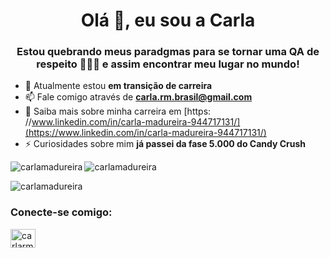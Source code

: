 <h1 align="center">Olá 👋, eu sou a Carla</h1>

<h3 align="center">Estou quebrando meus paradgmas para se tornar uma QA de respeito 👩🏻‍💻 e assim encontrar meu lugar no mundo!</h3>

- 🔭 Atualmente estou **em transição de carreira**
- 📫 Fale comigo através de **carla.rm.brasil@gmail.com**
- 📄 Saiba mais sobre minha carreira em [https: //www.linkedin.com/in/carla-madureira-944717131/](https://www.linkedin.com/in/carla-madureira-944717131/)
- ⚡ Curiosidades sobre mim **já passei da fase 5.000 do Candy Crush**


<p><img align="left" src="https://github-readme-stats.vercel.app/api/top-langs?username=carlamadureira&show_icons=true&locale=en&layout=compact" alt="carlamadureira" /> </p>

<p> <img align="center" src="https://github-readme-stats.vercel.app/api?username=carlamadureira&show_icons=true&locale=en" alt="carlamadureira" /> </p>

<p><img align="center" src="https://github-readme-streak-stats.herokuapp.com/?user=carlamadureira&" alt="carlamadureira" /></p>

<h3 align="left">Conecte-se comigo:</h3>
<p align="left">
<a href="https://instagram.com/carlarmplima" target="blank"><img align="center" src="https://raw.githubusercontent.com/rahuldkjain/github-profile-readme-generator /master/src/images/icons/Social/instagram.svg" alt="carlarmplima" height="30" width="40" /></a>
</p>

